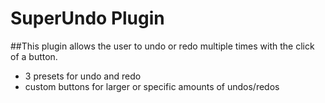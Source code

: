 # SuperUndo Plugin

##This plugin allows the user to undo or redo multiple times with the click of a button.

* 3 presets for undo and redo
* custom buttons for larger or specific amounts of undos/redos
